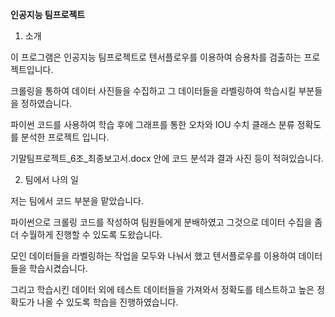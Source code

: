 **인공지능 팀프로젝트**

1.  소개

이 프로그램은 인공지능 팀프로젝트로 텐서플로우를 이용하여 승용차를
검출하는 프로젝트입니다.

크롤링을 통하여 데이터 사진들을 수집하고 그 데이터들을 라벨링하여
학습시킬 부분들을 정하였습니다.

파이썬 코드를 사용하여 학습 후에 그래프를 통한 오차와 IOU 수치 클래스
분류 정확도를 분석한 프로젝트 입니다.

기말팀프로젝트_6조_최종보고서.docx 안에 코드 분석과 결과 사진 등이
적혀있습니다.

2.  팀에서 나의 일

저는 팀에서 코드 부분을 맡았습니다.

파이썬으로 크롤링 코드를 작성하여 팀원들에게 분배하였고 그것으로 데이터
수집을 좀더 수월하게 진행할 수 있도록 도왔습니다.

모인 데이터들을 라벨링하는 작업을 모두와 나눠서 했고 텐서플로우를
이용하여 데이터들을 학습시켰습니다.

그리고 학습시킨 데이터 외에 테스트 데이터들을 가져와서 정확도를
테스트하고 높은 정확도가 나올 수 있도록 학습을 진행하였습니다.
